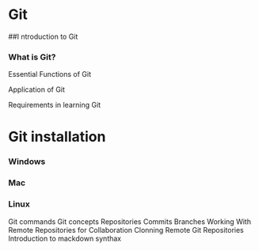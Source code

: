 
# Git

##I ntroduction to Git

### What is Git?

Essential Functions of Git

Application of Git

Requirements in learning Git

# Git installation

### Windows

### Mac

### Linux

Git commands
Git concepts
Repositories
Commits
Branches
Working With Remote Repositories for Collaboration
Clonning Remote Git Repositories
Introduction to mackdown synthax
